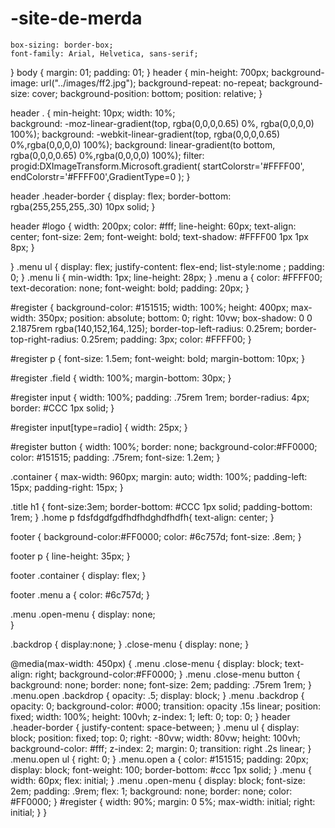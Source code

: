 # -site-de-merda

    
    box-sizing: border-box;
    font-family: Arial, Helvetica, sans-serif;
}
body {
    margin: 01;
    padding: 01;
}
header {
    min-height: 700px;
    background-image: url("../images/ff2.jpg");
    background-repeat: no-repeat;
    background-size: cover;
    background-position: bottom;
    position: relative;
}

header . {
    min-height: 10px;
    width: 10%;    
    background: -moz-linear-gradient(top, rgba(0,0,0,0.65) 0%, rgba(0,0,0,0) 100%);
    background: -webkit-linear-gradient(top, rgba(0,0,0,0.65) 0%,rgba(0,0,0,0) 100%); 
    background: linear-gradient(to bottom, rgba(0,0,0,0.65) 0%,rgba(0,0,0,0) 100%);
    filter: progid:DXImageTransform.Microsoft.gradient( startColorstr='#FFFF00', endColorstr='#FFFF00',GradientType=0 );
}

header .header-border {
    display: flex;
    border-bottom: rgba(255,255,255,.30) 10px solid;
}

header #logo {
    width: 200px;
    color: #fff;
    line-height: 60px;
    text-align: center;
    font-size: 2em;
    font-weight: bold;
    text-shadow: #FFFF00 1px 1px 8px;
} 

}
.menu ul {
    display: flex;
    justify-content: flex-end;
    list-style:nome ;
    padding: 0;
}
.menu li {
    min-width: 1px;
    line-height: 28px;
}
.menu a {
    color: #FFFF00;
    text-decoration: none;
    font-weight: bold;
    padding: 20px;
}

#register {
    background-color: #151515;
    width: 100%;
    height: 400px;
    max-width: 350px;
    position: absolute;
    bottom: 0;
    right: 10vw;
    box-shadow: 0 0 2.1875rem rgba(140,152,164,.125);
    border-top-left-radius: 0.25rem;
    border-top-right-radius: 0.25rem;
    padding: 3px;
    color: #FFFF00;
}

#register p {
    font-size: 1.5em;
    font-weight: bold;
    margin-bottom: 10px;
}

#register .field {
    width: 100%;
    margin-bottom: 30px;
}

#register input {
    width: 100%;
    padding: .75rem 1rem;
    border-radius: 4px;
    border: #CCC 1px solid;
}

#register input[type=radio] {
    width: 25px;
}

#register button {
    width: 100%;
    border: none;
    background-color:#FF0000;
    color: #151515;
    padding: .75rem;
    font-size: 1.2em;
}

.container {
    max-width: 960px;
    margin: auto;
    width: 100%;
    padding-left: 15px;
    padding-right: 15px;
}

.title h1 {
    font-size:3em;
    border-bottom: #CCC 1px solid;
    padding-bottom: 1rem;
}
.home p fdsfdgdfgdfhdfhdghdfhdfh{
    text-align: center;
}

footer {
    background-color:#FF0000;
    color: #6c757d;
    font-size: .8em;
}

footer p {
    line-height: 35px; 
}

footer .container {
    display: flex;
}

footer .menu a {
    color: #6c757d;
}

.menu .open-menu {
    display: none;    
}

.backdrop {
    display:none;
}
.close-menu {
    display: none;
}

@media(max-width: 450px) {
    .menu .close-menu {
        display: block;
        text-align: right;
        background-color:#FF0000;
    }
    .menu .close-menu button {
        background: none;
        border: none;
        font-size: 2em;
        padding: .75rem 1rem;
    }
    .menu.open .backdrop {
        opacity: .5;
        display: block;
    }
    .menu .backdrop {
        opacity: 0;
        background-color: #000;
        transition: opacity .15s linear;
        position: fixed;
        width: 100%;
        height: 100vh;
        z-index: 1;
        left: 0;
        top: 0;
    }
    header .header-border {
        justify-content: space-between;
    }
    .menu ul {
        display: block;
        position: fixed;
        top: 0;
        right: -80vw;
        width: 80vw;
        height: 100vh;
        background-color: #fff;
        z-index: 2;
        margin: 0;
        transition: right .2s linear;
    }
    .menu.open ul {
        right: 0;
    }
    .menu.open a {
        color: #151515;
        padding: 20px;
        display: block;
        font-weight: 100;
        border-bottom: #ccc 1px solid;
    }
    .menu {
        width: 60px;
        flex: initial;
    }
    .menu .open-menu {
        display: block;
        font-size: 2em;
        padding: .9rem;
        flex: 1;
        background: none;
        border: none;
        color: #FF0000;
    }
    #register {
        width: 90%;
        margin: 0 5%;
        max-width: initial;
        right: initial;
    }
}
